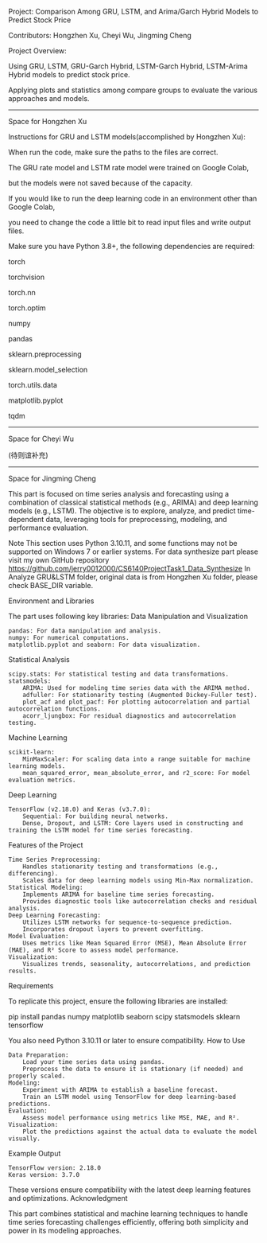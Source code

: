 Project: Comparison Among GRU, LSTM, and Arima/Garch Hybrid Models to Predict Stock Price

Contributors: Hongzhen Xu, Cheyi Wu, Jingming Cheng

Project Overview: 

Using GRU, LSTM, GRU-Garch Hybrid, LSTM-Garch Hybrid, LSTM-Arima Hybrid models to predict stock price.

Applying plots and statistics among compare groups to evaluate the various approaches and models.

-------------------------------------------------------------------------------------------------------

Space for Hongzhen Xu

Instructions for GRU and LSTM models(accomplished by Hongzhen Xu):

When run the code, make sure the paths to the files are correct.

The GRU rate model and LSTM rate model were trained on Google Colab, 

but the models were not saved because of the capacity.

If you would like to run the deep learning code in an environment other than Google Colab, 

you need to change the code a little bit to read input files and write output files. 

Make sure you have Python 3.8+, the following dependencies are required:

torch

torchvision

torch.nn

torch.optim 

numpy

pandas

sklearn.preprocessing

sklearn.model_selection

torch.utils.data

matplotlib.pyplot

tqdm

-----------------------------------------------------------------------------------------------------------

Space for Cheyi Wu

(待则谊补充)

---------------------------------------------------------------------------------------------------------

Space for Jingming Cheng

This part is focused on time series analysis and forecasting using a combination of classical statistical methods (e.g., ARIMA) and deep learning models (e.g., LSTM). The objective is to explore, analyze, and predict time-dependent data, leveraging tools for preprocessing, modeling, and performance evaluation.

Note
    This section uses Python 3.10.11, and some functions may not be supported on Windows 7 or earlier systems.
    For data synthesize part please visit my own GitHub repository https://github.com/jerry0012000/CS6140ProjectTask1_Data_Synthesize
    In Analyze GRU&LSTM folder, original data is from Hongzhen Xu folder, please check BASE_DIR variable.

Environment and Libraries

The part uses following key libraries:
Data Manipulation and Visualization

    pandas: For data manipulation and analysis.
    numpy: For numerical computations.
    matplotlib.pyplot and seaborn: For data visualization.

Statistical Analysis

    scipy.stats: For statistical testing and data transformations.
    statsmodels:
        ARIMA: Used for modeling time series data with the ARIMA method.
        adfuller: For stationarity testing (Augmented Dickey-Fuller test).
        plot_acf and plot_pacf: For plotting autocorrelation and partial autocorrelation functions.
        acorr_ljungbox: For residual diagnostics and autocorrelation testing.

Machine Learning

    scikit-learn:
        MinMaxScaler: For scaling data into a range suitable for machine learning models.
        mean_squared_error, mean_absolute_error, and r2_score: For model evaluation metrics.

Deep Learning

    TensorFlow (v2.18.0) and Keras (v3.7.0):
        Sequential: For building neural networks.
        Dense, Dropout, and LSTM: Core layers used in constructing and training the LSTM model for time series forecasting.

Features of the Project

    Time Series Preprocessing:
        Handles stationarity testing and transformations (e.g., differencing).
        Scales data for deep learning models using Min-Max normalization.
    Statistical Modeling:
        Implements ARIMA for baseline time series forecasting.
        Provides diagnostic tools like autocorrelation checks and residual analysis.
    Deep Learning Forecasting:
        Utilizes LSTM networks for sequence-to-sequence prediction.
        Incorporates dropout layers to prevent overfitting.
    Model Evaluation:
        Uses metrics like Mean Squared Error (MSE), Mean Absolute Error (MAE), and R² Score to assess model performance.
    Visualization:
        Visualizes trends, seasonality, autocorrelations, and prediction results.

Requirements

To replicate this project, ensure the following libraries are installed:

pip install pandas numpy matplotlib seaborn scipy statsmodels sklearn tensorflow

You also need Python 3.10.11 or later to ensure compatibility.
How to Use

    Data Preparation:
        Load your time series data using pandas.
        Preprocess the data to ensure it is stationary (if needed) and properly scaled.
    Modeling:
        Experiment with ARIMA to establish a baseline forecast.
        Train an LSTM model using TensorFlow for deep learning-based predictions.
    Evaluation:
        Assess model performance using metrics like MSE, MAE, and R².
    Visualization:
        Plot the predictions against the actual data to evaluate the model visually.

Example Output

    TensorFlow version: 2.18.0
    Keras version: 3.7.0

These versions ensure compatibility with the latest deep learning features and optimizations.
Acknowledgment

This part combines statistical and machine learning techniques to handle time series forecasting challenges efficiently, offering both simplicity and power in its modeling approaches.